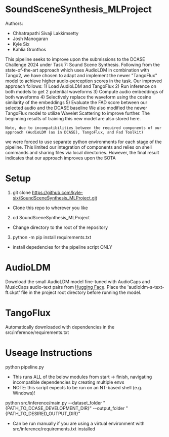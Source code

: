 # SoundSceneSynthesis_MLProject
Authors:
- Chhatrapathi Sivaji Lakkimsetty
- Josh Manogaran
- Kyle Six
- Kahlia Gronthos

This pipeline seeks to improve upon the submissions to the DCASE Challenge 2024 under Task 7: Sound Scene Synthesis. 
Following from the state-of-the-art approach which uses AudioLDM in combination with Tango2, we have chosen to adapt and implement the
newer "TangoFlux" model to achieve higher audio-perception scores in the task. 
    Our improved approach follows:
    1) Load AudioLDM and TangoFlux
    2) Run inference on both models to get 2 potential waveforms
    3) Compute audio embeddings of both waveforms
    4) Selectively replace the waveform using the cosine similarity of the embeddings
    5) Evaluate the FAD score between our selected audio and the DCASE baseline
We also modified the newer TangoFlux model to utilize Wavelet Scattering to improve further. The beginning results of training this new model are also stored here.

    Note, due to incompatibilities between the required components of our approach (AudioLDM (as in DCASE), TangoFlux, and Fad Toolkit)
we were forced to use separate python environments for each stage of the pipeline. This limited our integration of components and relies on
shell commands and sharing files via local directories. However, the final result indicates that our approach improves upon the SOTA


# Setup
1) git clone https://github.com/kyle-six/SoundSceneSynthesis_MLProject.git
- Clone this repo to wherever you like
2) cd SoundSceneSynthesis_MLProject
- Change directory to the root of the repository
3) python -m pip install requirements.txt
- install depedencies for the pipeline script ONLY

# AudioLDM 

Download the small AudioLDM model fine-tuned with AudioCaps and MusicCaps audio-text pairs from [Hugging Face](https://huggingface.co/circulus/AudioLDM/blob/main/audioldm-s-text-ft.ckpt). Place the 'audioldm-s-text-ft.ckpt' file in the project root directory before running the model.

# TangoFlux

Automatically downloaded with dependencies in the src/inference/requirements.txt 

# Useage Instructions
python pipeline.py
- This runs ALL of the below modules from start -> finish, navigating incompatible dependencies by creating multiple envs
- NOTE: this script expects to be run on an NT-based shell (e.g. Windows)!

python src/inference/main.py --dataset_folder "{PATH_TO_DCASE_DEVELOPMENT_DIR}" --output_folder "{PATH_TO_DESIRED_OUTPUT_DIR}"
- Can be run manually if you are using a virtual environment with src/inference/requirements.txt installed

